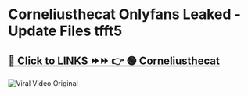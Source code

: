 
 # Corneliusthecat Onlyfans Leaked - Update Files tfft5

## <h2><a href="https://clipsfans.com/Corneliusthecat&ref=git">🔗 Click to LINKS ⏩⏩ 👉 🟢 Corneliusthecat </a></h2>

<a href="https://clipsfans.com/Corneliusthecat&ref=git" rel="nofollow" data-target="animated-image.originalLink"><img src="https://i.ibb.co.com/xMMVF88/686577567.gif" alt="Viral Video Original" style="max-width: 100%; display: inline-block;" data-target="animated-image.originalImage"></a>

